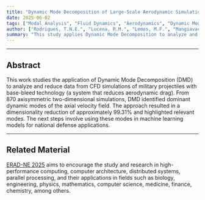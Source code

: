```yaml
---
title: "Dynamic Mode Decomposition of Large-Scale Aerodynamic Simulations of Base-Bleed Projectiles" 
date: 2025-06-02
tags: ["Modal Analysis", "Fluid Dynamics", "Aerodynamics", "Dynamic Mode Decomposition", "Dimensionality Reduction", "Machine Learning", "Scientific Machine Learning", "Data-Driven Techniques"]
author: ["Rodrigues, T.N.E.", "Lucena, R.M.", "Lemos, M.F.", "Mangiavacchi, N.", "Oliveira, G.C.P."]
summary: "This study applies Dynamic Mode Decomposition to analyze and reduce CFD data of base-bleed military projectiles, identifying dominant dynamic modes of the velocity field from 2D axisymmetric simulations."
---
```


---

## Abstract

This work studies the application of Dynamic Mode Decomposition (DMD) to analyze and reduce data from CFD simulations of military projectiles with base-bleed technology (a system that reduces aerodynamic drag). From 870 axisymmetric two-dimensional simulations, DMD identified dominant dynamic modes of the axial velocity field. The approach resulted in a dimensionality reduction of approximately 99.31% and highlighted relevant modes. The next steps involve using these modes in machine learning models for national defense applications.

---

## Related Material

[ERAD-NE 2025](https://erad-ne.imd.ufrn.br/) aims to encourage the study and research in high-performance computing, computer architecture, distributed systems, parallel processing, and their applications in fields such as biology, engineering, physics, mathematics, computer science, medicine, finance, chemistry, among others.

